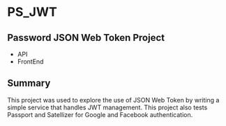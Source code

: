# PS_JWT

## Password JSON Web Token Project
  - API
  - FrontEnd

## Summary

This project was used to explore the use of JSON Web Token by writing a simple service that handles JWT management. This project also tests Passport and Satellizer for Google and Facebook authentication.